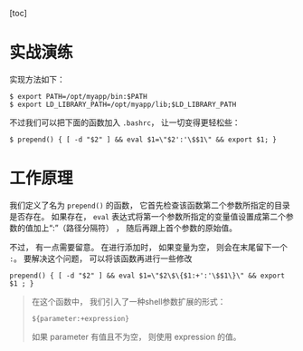 [toc]

# 实战演练

实现方法如下：

```shell
$ export PATH=/opt/myapp/bin:$PATH
$ export LD_LIBRARY_PATH=/opt/myapp/lib;$LD_LIBRARY_PATH
```

不过我们可以把下面的函数加入 `.bashrc`， 让一切变得更轻松些：

```shell
$ prepend() { [ -d "$2" ] && eval $1=\"$2':'\$$1\" && export $1; }
```

#  工作原理

我们定义了名为 `prepend()` 的函数， 它首先检查该函数第二个参数所指定的目录是否存在。 如果存在， `eval` 表达式将第一个参数所指定的变量值设置成第二个参数的值加上“:”（路径分隔符） ， 随后再跟上首个参数的原始值。

不过， 有一点需要留意。 在进行添加时， 如果变量为空， 则会在末尾留下一个 `:`。 要解决这个问题， 可以将该函数再进行一些修改

```shell
prepend() { [ -d "$2" ] && eval $1=\"$2\$\{$1:+':'\$$1\}\" && export $1 ; }
```

> 在这个函数中， 我们引入了一种shell参数扩展的形式：
> ```shell
> ${parameter:+expression}
> ```
> 如果 parameter 有值且不为空， 则使用 expression 的值。